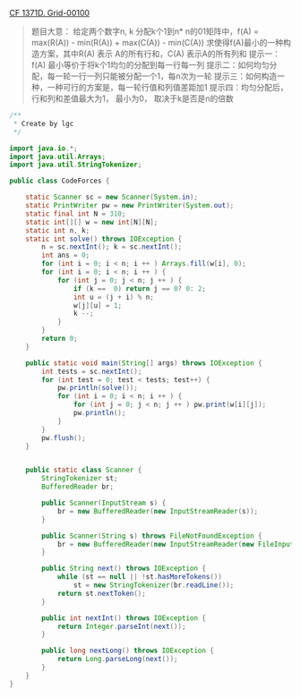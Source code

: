 [CF 1371D. Grid-00100](https://codeforces.com/problemset/problem/1371/D)
> 题目大意：
> 	给定两个数字n, k
> 	分配k个1到n* n的01矩阵中，f(A) = max(R(A)) - min(R(A)) + max(C(A)) - min(C(A))
> 	求使得f(A)最小的一种构造方案，其中R(A) 表示 A的所有行和，C(A) 表示A的所有列和
> 提示一：f(A) 最小等价于将k个1均匀的分配到每一行每一列
> 提示二：如何均匀分配，每一轮一行一列只能被分配一个1，每n次为一轮
> 提示三：如何构造一种，一种可行的方案是，每一轮行值和列值差距加1
> 提示四：均匀分配后，行和列和差值最大为1， 最小为0， 取决于k是否是n的倍数
~~~java
/**
 * Create by lgc
 */

import java.io.*;
import java.util.Arrays;
import java.util.StringTokenizer;

public class CodeForces {

    static Scanner sc = new Scanner(System.in);
    static PrintWriter pw = new PrintWriter(System.out);
    static final int N = 310;
    static int[][] w = new int[N][N];
    static int n, k;
    static int solve() throws IOException {
        n = sc.nextInt(); k = sc.nextInt();
        int ans = 0;
        for (int i = 0; i < n; i ++ ) Arrays.fill(w[i], 0);
        for (int i = 0; i < n; i ++ ) {
            for (int j = 0; j < n; j ++ ) {
                if (k ==  0) return j == 0? 0: 2;
                int u = (j + i) % n;
                w[j][u] = 1;
                k --;
            }
        }
        return 0;
    }

    public static void main(String[] args) throws IOException {
        int tests = sc.nextInt();
        for (int test = 0; test < tests; test++) {
            pw.println(solve());
            for (int i = 0; i < n; i ++ ) {
                for (int j = 0; j < n; j ++ ) pw.print(w[i][j]);
                pw.println();
            }
        }
        pw.flush();
    }


    public static class Scanner {
        StringTokenizer st;
        BufferedReader br;

        public Scanner(InputStream s) {
            br = new BufferedReader(new InputStreamReader(s));
        }

        public Scanner(String s) throws FileNotFoundException {
            br = new BufferedReader(new InputStreamReader(new FileInputStream(s)));
        }

        public String next() throws IOException {
            while (st == null || !st.hasMoreTokens())
                st = new StringTokenizer(br.readLine());
            return st.nextToken();
        }

        public int nextInt() throws IOException {
            return Integer.parseInt(next());
        }

        public long nextLong() throws IOException {
            return Long.parseLong(next());
        }
    }
}
~~~